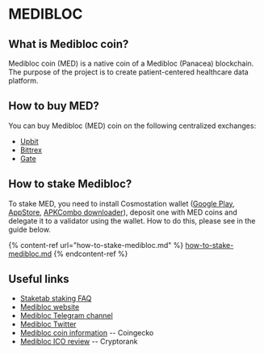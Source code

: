 # MEDIBLOC

## What is Medibloc coin? <a href="title-text" id="title-text"></a>

Medibloc coin (MED) is a native coin of a Medibloc (Panacea) blockchain. The purpose of the project is to create patient-centered healthcare data platform.

## How to buy MED? <a href="where-is-to-find-validators-address" id="where-is-to-find-validators-address"></a>

You can buy Medibloc (MED) coin on the following centralized exchanges:

* [Upbit](https://sg.upbit.com/home)
* [Bittrex](https://bittrex.com)
* [Gate](https://www.gate.io)

## How to stake Medibloc? <a href="detailed-guides-how-to-stake-mina" id="detailed-guides-how-to-stake-mina"></a>

To stake MED, you need to install Cosmostation wallet ([Google Play](https://play.google.com/store/apps/details?id=wannabit.io.cosmostaion), [AppStore](https://apps.apple.com/kr/app/cosmostation/id1459830339), [APKCombo downloader](https://apkcombo.com/cosmostation-wallet-for-cosmos/wannabit.io.cosmostaion/)), deposit one with MED coins and delegate it to a validator using the wallet. How to do this, please see in the guide below.

{% content-ref url="how-to-stake-medibloc.md" %}
[how-to-stake-medibloc.md](how-to-stake-medibloc.md)
{% endcontent-ref %}

## Useful links <a href="what-are-the-profits-from-staking-mina-hardbreak" id="what-are-the-profits-from-staking-mina-hardbreak"></a>

* [Staketab staking FAQ](https://staketab.com)
* [Medibloc website](./#title-text)
* [Medibloc Telegram channel](https://t.me/mediblocannouncement)
* [Medibloc Twitter](https://twitter.com/\_medibloc)
* [Medibloc coin information](https://www.coingecko.com/en/coins/medibloc) -- Coingecko
* [Medibloc ICO review](https://cryptorank.io/ico/medibloc) -- Cryptorank
